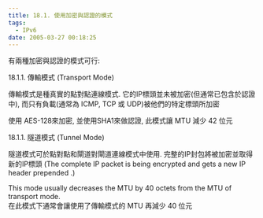 ```yaml
---
title: 18.1. 使用加密與認證的模式
tags:
  - IPv6
date: 2005-03-27 00:18:25
---
```


有兩種加密與認證的模式可行:

18.1.1\. 傳輸模式 (Transport Mode)

傳輸模式是種真實的點對點連線模式. 它的IP標頭並未被加密(但通常已包含於認證中), 而只有負載(通常為 ICMP, TCP 或 UDP)被他們的特定標頭所加密

 使用 AES-128來加密,  並使用SHA1來做認證, 此模式讓 MTU 減少 42 位元

18.1.1\. 隧道模式 (Tunnel Mode)

 隧道模式可於點對點和閘道對閘道連線模式中使用. 完整的IP封包將被加密並取得新的IP標頭
(The complete IP packet is being encrypted and gets a new IP header prepended .) 

This mode usually decreases the MTU by 40 octets from the MTU of transport mode.    
 在此模式下通常會讓使用了傳輸模式的 MTU 再減少 40 位元